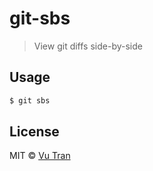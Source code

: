 # git-sbs

> View git diffs side-by-side

## Usage

```bash
$ git sbs
```

## License

MIT © [Vu Tran](https://github.com/vutran/)
